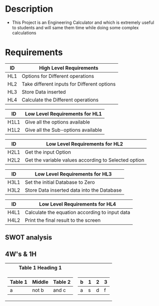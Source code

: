 # Description
 * This Project is an Engineering Calculator and which is extremely useful to students and will same them time while doing some complex calculations    

# Requirements

<!-- Tables -->

| ID | High Level Requirements |
| -------- | -------------- |
| HL1 | Options for Different operations |
| HL2 | Take different inputs for Different options |
| HL3 | Store Data inserted |
| HL4 | Calculate the Different operations |



| ID | Low Level Requirements for HL1| 
| -------- | -------------- |  
| H1L1 | Give all the options available| 
| H1L2 | Give all the Sub-options available| 

|ID | Low Level Requirements for HL2|
|-------- | -------------- |
|H2L1 | Get the input Option |
|H2L2 | Get the variable values according to Selected option |



| ID | Low Level Requirements for HL3|  
| -------- | -------------- | 
| H3L1 | Set the initial Database to Zero |  
| H3L2 | Store Data inserted data into the Database |  

|ID | Low Level Requirements for HL4|
| -------- | -------------- |
| H4L1 | Calculate the equation according to input data |
| H4L2 | Print the final result to the screen |

## SWOT analysis

## 4W's & 1H

<table>
<tr><th>Table 1 Heading 1 </th></tr>
<tr><td>

|Table 1| Middle | Table 2|
|--|--|--|
|a| not b|and c |

</td><td>

|b|1|2|3| 
|--|--|--|--|
|a|s|d|f|

</td></tr> </table>